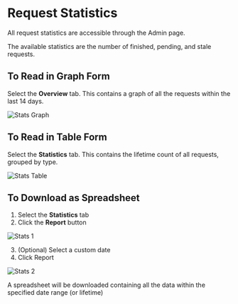 # Request Statistics

All request statistics are accessible through the Admin page.

The available statistics are the number of finished, pending, and stale requests.

## To Read in Graph Form

Select the **Overview** tab. This contains a graph of all the requests within the last 14 days.

![Stats Graph](/request-info/stats-graph.png)

## To Read in Table Form

Select the **Statistics** tab. This contains the lifetime count of all requests, grouped by type.

![Stats Table](/request-info/stats-table.png)

## To Download as Spreadsheet

1. Select the **Statistics** tab
2. Click the **Report** button

![Stats 1](/request-info/stats1.png)

3. (Optional) Select a custom date
4. Click Report

![Stats 2](/request-info/stats2.png)

A spreadsheet will be downloaded containing all the data within the specified date range (or lifetime)
